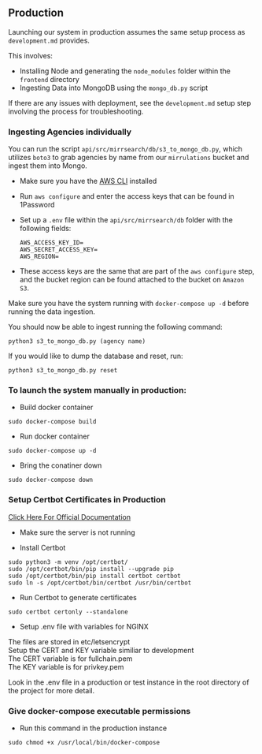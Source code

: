 ## Production

Launching our system in production assumes the same setup process as `development.md` provides.

This involves:
* Installing Node and generating the `node_modules` folder within the `frontend` directory
* Ingesting Data into MongoDB using the `mongo_db.py` script

If there are any issues with deployment, see the `development.md` setup step involving the process for troubleshooting.

### Ingesting Agencies individually

You can run the script `api/src/mirrsearch/db/s3_to_mongo_db.py`, which utilizes `boto3` to grab agencies by name from our `mirrulations` bucket and ingest them into Mongo.

* Make sure you have the [AWS CLI](https://docs.aws.amazon.com/cli/latest/userguide/getting-started-install.html) installed
* Run `aws configure` and enter the access keys that can be found in 1Password
* Set up a `.env` file within the `api/src/mirrsearch/db` folder with the following fields:

    ```
    AWS_ACCESS_KEY_ID=
    AWS_SECRET_ACCESS_KEY=
    AWS_REGION=
    ```
* These access keys are the same that are part of the `aws configure` step, and the bucket region can be found attached to the bucket on `Amazon S3`.

Make sure you have the system running with `docker-compose up -d` before running the data ingestion.

You should now be able to ingest running the following command:
```
python3 s3_to_mongo_db.py (agency name)
```

If you would like to dump the database and reset, run:
```
python3 s3_to_mongo_db.py reset
```

### To launch the system manually in production:

* Build docker container
```
sudo docker-compose build
```

* Run docker container
```
sudo docker-compose up -d
```

* Bring the conatiner down
```
sudo docker-compose down
```

### Setup Certbot Certificates in Production

[Click Here For Official Documentation](https://certbot.eff.org/instructions?ws=other&os=pip)

* Make sure the server is not running

* Install Certbot
```
sudo python3 -m venv /opt/certbot/
sudo /opt/certbot/bin/pip install --upgrade pip
sudo /opt/certbot/bin/pip install certbot certbot
sudo ln -s /opt/certbot/bin/certbot /usr/bin/certbot
```

* Run Certbot to generate certificates
```
sudo certbot certonly --standalone
```

* Setup .env file with variables for NGINX

The files are stored in etc/letsencrypt </br>
Setup the CERT and KEY variable similiar to development </br>
The CERT variable is for fullchain.pem </br>
The KEY variable is for privkey.pem </br>

Look in the .env file in a production or test instance
in the root directory of the project for more detail.

### Give docker-compose executable permissions

* Run this command in the production instance
```
sudo chmod +x /usr/local/bin/docker-compose
```